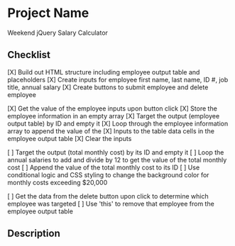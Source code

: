 # Project Name

Weekend jQuery Salary Calculator

## Checklist

[X] Build out HTML structure including employee output table and placeholders
[X] Create inputs for employee first name, last name, ID #, job title, annual salary
[X] Create buttons to submit employee and delete employee

[X] Get the value of the employee inputs upon button click
[X] Store the employee information in an empty array
[X] Target the output (employee output table) by ID and empty it
[X] Loop through the employee information array to append the value of the 
[X] Inputs to the table data cells in the employee output table
[X] Clear the inputs

[ ] Target the output (total monthly cost) by its ID and empty it
[ ] Loop the annual salaries to add and divide by 12 to get the value of the total monthly cost
[ ] Append the value of the total monthly cost to its ID
[ ] Use conditional logic and CSS styling to change the background color for monthly costs exceeding $20,000

[ ] Get the data from the delete button upon click to determine which employee was targeted
[ ] Use 'this' to remove that employee from the employee output table

## Description


